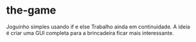 # the-game
Joguinho simples usando if e else
Trabalho ainda em continuidade. A ideia é criar uma GUI completa para a brincadeira ficar mais interessante.
